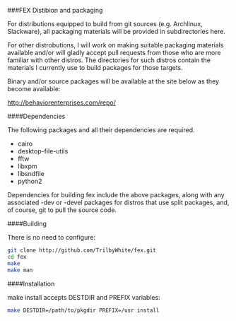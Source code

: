 ###FEX Distibion and packaging

For distributions equipped to build from git sources (e.g. Archlinux,
Slackware), all packaging materials will be provided in subdirectories here.

For other distrobutions, I will work on making suitable packaging materials
available and/or will gladly accept pull requests from those who are more
familiar with other distros.  The directories for such distros contain the
materials I currently use to build packages for those targets.

Binary and/or source packages will be available at the site below as they
become available:

http://behaviorenterprises.com/repo/

####Dependencies

The following packages and all their dependencies are required.

+ cairo
+ desktop-file-utils
+ fftw
+ libxpm
+ libsndfile
+ python2

Dependencies for building fex include the above packages, along with any
associated -dev or -devel packages for distros that use split packages, and,
of course, git to pull the source code.

####Building

There is no need to configure:

```bash
git clone http://github.com/TrilbyWhite/fex.git
cd fex
make
make man
```

####Installation

make install accepts DESTDIR and PREFIX variables:

```bash
make DESTDIR=/path/to/pkgdir PREFIX=/usr install
```

